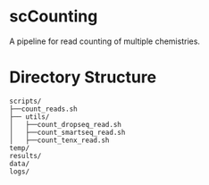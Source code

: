 # scCounting
 A pipeline for read counting of multiple chemistries.

# Directory Structure

```
scripts/
├──count_reads.sh
├── utils/
│   ├──count_dropseq_read.sh
│   ├──count_smartseq_read.sh
│   ├──count_tenx_read.sh
temp/
results/
data/
logs/

```